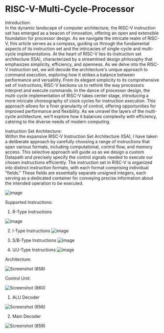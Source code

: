 # RISC-V-Multi-Cycle-Processor

Introduction:                                                                                                                                                                                                                                
In the dynamic landscape of computer architecture, the RISC-V instruction set has emerged as a beacon of innovation, offering an open and extensible foundation for processor design. As we navigate the intricate realm of RISC-V, this article serves as a compass, guiding us through the fundamental aspects of its instruction set and the intricacies of single-cycle and multi-cycle implementations.
At the heart of RISC-V lies its instruction set architecture (ISA), characterized by a streamlined design philosophy that emphasizes simplicity, efficiency, and openness. As we delve into the RISC-V instruction set, we will decode the architecture's unique approach to command execution, exploring how it strikes a balance between performance and versatility. From its elegant simplicity to its comprehensive set of instructions, RISC-V beckons us to rethink the way processors interpret and execute commands.
In the dance of processor design, the multi-cycle implementation of RISC-V takes center stage, introducing a more intricate choreography of clock cycles for instruction execution. This approach allows for a finer granularity of control, offering opportunities for improved performance and flexibility. As we unravel the layers of the multi-cycle architecture, we'll explore how it balances complexity with efficiency, catering to the diverse needs of modern computing.

Instruction Set Architecture:                                                                                                                                                                                                                              
Within the expansive RISC-V Instruction Set Architecture (ISA), I have taken a deliberate approach by carefully choosing a range of instructions that span various formats, including computational, control flow, and memory access. This selective approach will guide us as we design a custom Datapath and precisely specify the control signals needed to execute our chosen instructions efficiently.
The instruction set in RISC-V is organized into distinct instruction formats, with each format comprising individual "fields." These fields are essentially separate unsigned integers, each serving as a dedicated container for conveying precise information about the intended operation to be executed.
 	                                                                                                                                                                                                                                          
![image](https://github.com/EngAhmed21/RISC-V-Single-Cycle-Processor/assets/90782588/ac3c0629-ffdd-48b5-8ee5-4093d55af31a)

Supported Instructions:                                                                                                                                                                                                                          
1. R-Type Instructions

   
![image](https://github.com/EngAhmed21/RISC-V-Single-Cycle-Processor/assets/90782588/59f58fa4-9e0b-4df6-ade5-1f332d80704c)

2. I-Type Instructions
![image](https://github.com/EngAhmed21/RISC-V-Single-Cycle-Processor/assets/90782588/92fe2a4b-bfca-4e9b-b5a3-554f1f2b8707)


3. S/B-Type Instructions
![image](https://github.com/EngAhmed21/RISC-V-Single-Cycle-Processor/assets/90782588/2482f435-8f44-4c6b-a496-d9b6bc9c6f88)


4. U/J-Type Instructions
![image](https://github.com/EngAhmed21/RISC-V-Single-Cycle-Processor/assets/90782588/b9ec1e60-28f1-424f-814e-02de8b615c06)


Architecture:                                                                                                                                                                                                                 

![Screenshot (858)](https://github.com/EngAhmed21/RISC-V-Multi-Cycle-Processor/assets/90782588/caa82e6d-d229-403b-ac7c-efdb55f14308)


Control Unit:                                                                                                                                                                                                                                                                                                                                                                                                                     


![Screenshot (860)](https://github.com/EngAhmed21/RISC-V-Multi-Cycle-Processor/assets/90782588/3449e82e-1913-473a-8efe-007dfe0cbec8)
                                                                                                                                                                                                
1. ALU Decoder

![Screenshot (856)](https://github.com/EngAhmed21/RISC-V-Single-Cycle-Processor/assets/90782588/e31c3cd9-0fd3-4fe0-be8e-f61e8a33f9ea)

2. Main Decoder

![Screenshot (859)](https://github.com/EngAhmed21/RISC-V-Multi-Cycle-Processor/assets/90782588/a501bc29-635e-4907-9cb8-71608940d3d3)



   
